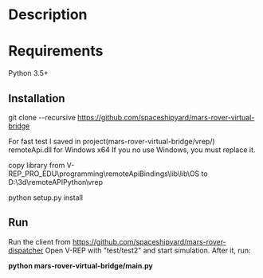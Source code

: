 Description
===========
# Requirements
Python 3.5+

## Installation
    
git clone --recursive https://github.com/spaceshipyard/mars-rover-virtual-bridge

For fast test I saved in project(mars-rover-virtual-bridge/vrep/)  remoteApi.dll for Windows x64
If you no use Windows, you must replace it. 

copy library from V-REP_PRO_EDU\programming\remoteApiBindings\lib\lib\OS to D:\3d\remoteAPIPython\vrep 

python setup.py install

## Run
Run the client from https://github.com/spaceshipyard/mars-rover-dispatcher
Open V-REP with "test/test2" and start simulation.
After it, run: 

**python mars-rover-virtual-bridge/main.py**
